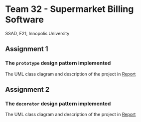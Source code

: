 # Team 32 - Supermarket Billing Software
SSAD, F21, Innopolis University

## Assignment 1
### The `prototype` design pattern implemented 
The UML class diagram and description of the project in [Report](https://github.com/kilimanj4r0/SSAD_A1_Team32/blob/a485dace19357dfad06e7147b4628cde7448463e/A1%20-%20Team%2032%20-%20Supermarket%20Billing%20Software%20-%20Report.pdf)

## Assignment 2
### The `decorator` design pattern implemented 
The UML class diagram and description of the project in [Report](https://github.com/kilimanj4r0/SSAD_A1_Team32/blob/main/A2%20-%20Team%2032%20-%20Supermarket%20Billing%20Software%20-%20Report.pdf)
